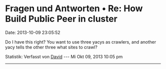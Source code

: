 Fragen und Antworten • Re: How Build Public Peer in cluster
===========================================================

Date: 2013-10-09 23:05:52

Do I have this right? You want to use three yacys as crawlers, and
another yacy tells the other three what sites to crawl?

Statistik: Verfasst von
[David](http://forum.yacy-websuche.de/memberlist.php?mode=viewprofile&u=8887)
--- Mi Okt 09, 2013 10:05 pm

------------------------------------------------------------------------
